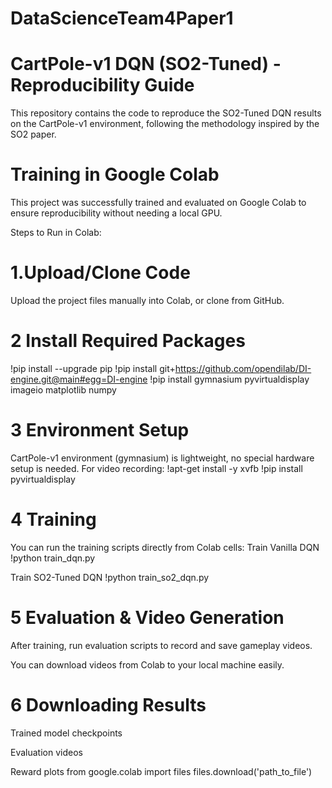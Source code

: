 # DataScienceTeam4Paper1
# CartPole-v1 DQN (SO2-Tuned) - Reproducibility Guide
This repository contains the code to reproduce the SO2-Tuned DQN results on the CartPole-v1 environment, following the methodology inspired by the SO2 paper.

# Training in Google Colab
This project was successfully trained and evaluated on Google Colab to ensure reproducibility without needing a local GPU.

Steps to Run in Colab:
# 1.Upload/Clone Code
Upload the project files manually into Colab, or clone from GitHub.
# 2 Install Required Packages
!pip install --upgrade pip
!pip install git+https://github.com/opendilab/DI-engine.git@main#egg=DI-engine
!pip install gymnasium pyvirtualdisplay imageio matplotlib numpy
# 3 Environment Setup
CartPole-v1 environment (gymnasium) is lightweight, no special hardware setup is needed.
For video recording:
!apt-get install -y xvfb
!pip install pyvirtualdisplay

# 4 Training
You can run the training scripts directly from Colab cells:
Train Vanilla DQN
!python train_dqn.py

Train SO2-Tuned DQN
!python train_so2_dqn.py
# 5 Evaluation & Video Generation

After training, run evaluation scripts to record and save gameplay videos.

You can download videos from Colab to your local machine easily.

# 6 Downloading Results
Trained model checkpoints

Evaluation videos

Reward plots
from google.colab import files
files.download('path_to_file')

